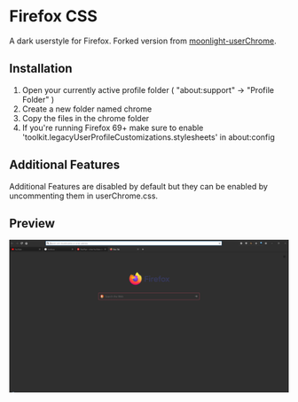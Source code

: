 # Firefox CSS 
A dark userstyle for Firefox.
Forked version from [moonlight-userChrome](https://github.com/eduardhojbota/moonlight-userChrome).

## Installation
1. Open your currently active profile folder ( "about:support" -> "Profile Folder" )
2. Create a new folder named chrome
3. Copy the files in the chrome folder
4. If you're running Firefox 69+ make sure to enable 'toolkit.legacyUserProfileCustomizations.stylesheets' in about:config 

## Additional Features

Additional Features are disabled by default but they can be enabled by uncommenting them in userChrome.css.

## Preview

<img src="images/preview.png">